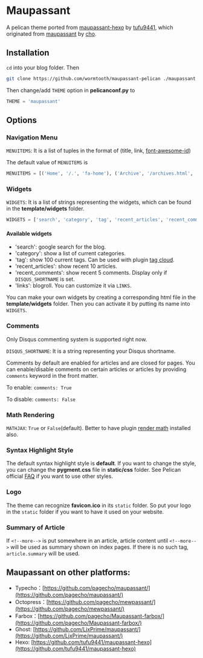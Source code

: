 # Maupassant

A pelican theme ported from [maupassant-hexo](https://github.com/tufu9441/maupassant-hexo) by [tufu9441](https://github.com/tufu9441), which originated from [maupassant](https://github.com/pagecho/maupassant/) by [cho](https://github.com/pagecho).

## Installation

`cd` into your blog folder. Then

```bash
git clone https://github.com/wormtooth/maupassant-pelican ./maupassant
```

Then change/add `THEME` option in **pelicanconf.py** to

```python
THEME = 'maupassant'
```

## Options

### Navigation Menu

`MENUITEMS`: It is a list of tuples in the format of (title, link, [font-awesome-id](http://fontawesome.io/))

The default value of `MENUITEMS` is

```python
MENUITEMS = [('Home', '/.', 'fa-home'), ('Archive', '/archives.html', 'fa-archive')]
```

### Widgets

`WIDGETS`: It is a list of strings representing the widgets, which can be found in the **template/widgets** folder.

```python
WIDGETS = ['search', 'category', 'tag', 'recent_articles', 'recent_comments', 'links']
```

#### Available widgets

- 'search': google search for the blog.
- 'category': show a list of current categories.
- 'tag': show 100 current tags. Can be used with plugin [tag cloud](https://github.com/getpelican/pelican-plugins/tree/master/tag_cloud).
- 'recent_articles': show recent 10 articles.
- 'recent_comments': show recent 5 comments. Display only if `DISQUS_SHORTNAME` is set.
- 'links': blogroll. You can customize it via `LINKS`.

You can make your own widgets by creating a corresponding html file in the **template/widgets** folder. Then you can activate it by putting its name into `WIDGETS`.

### Comments

Only Disqus commenting system is supported right now. 

`DISQUS_SHORTNAME`: It is a string representing your Disqus shortname. 

Comments by default are enabled for articles and are closed for pages. You can enable/disable comments on certain articles or articles by providing `comments` keyword in the front matter. 

To enable: `comments: True`

To disable: `comments: False`

### Math Rendering

`MATHJAX`: `True` or `False`(default). Better to have plugin [render math](https://github.com/getpelican/pelican-plugins/tree/master/render_math) installed also.

### Syntax Highlight Style

The default syntax highlight style is **default**. If you want to change the style, you can change the **pygment.css** file in **static/css** folder. See Pelican official [FAQ](http://docs.getpelican.com/en/3.6.3/faq.html#i-m-creating-my-own-theme-how-do-i-use-pygments-for-syntax-highlighting) if you want to use other styles.

### Logo

The theme can recognize **favicon.ico** in its `static` folder. So put your logo in the `static` folder if you want to have it used on your website.

### Summary of Article

If `<!--more-->` is put somewhere in an article, article content until `<!--more-->` will be used as summary shown on index pages. If there is no such tag, `article.summary` will be used.

## Maupassant on other platforms:
- Typecho：[https://github.com/pagecho/maupassant/](https://github.com/pagecho/maupassant/)
- Octopress：[https://github.com/pagecho/mewpassant/](https://github.com/pagecho/mewpassant/)
- Farbox：[https://github.com/pagecho/Maupassant-farbox/](https://github.com/pagecho/Maupassant-farbox/)
- Ghost: [https://github.com/LjxPrime/maupassant/](https://github.com/LjxPrime/maupassant/)
- Hexo: [https://github.com/tufu9441/maupassant-hexo](https://github.com/tufu9441/maupassant-hexo)